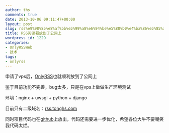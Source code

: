 ```yaml
---
author: ths
comments: true
date: 2013-10-06 09:11:47+00:00
layout: post
slug: rss%e9%98%85%e8%af%bb%e5%99%a8%e6%94%be%e5%88%b0%e4%ba%86%e5%85%ac%e7%bd%91%e4%b8%8a
title: RSS阅读器放到了公网上
wordpress_id: 1229
categories:
- OnlyRSSWeb
- 技术
tags:
- onlyrss
---
```


申请了vps后，[OnlyRSS](http://rss.tonghs.com)也就顺利放到了公网上





鉴于目前功能不完善，bug太多，只是在vps上做做生产环境测试





环境：nginx + uwsgi + python + django





目前只有二级域名：[rss.tonghs.com](http://rss.tonghs.com)





同时项目代码也在[github](https://github.com/tonghuashuai/OnlyRSSWeb)上放出，代码还需要进一步优化，希望各位大牛不要嘲笑我代码太烂。



